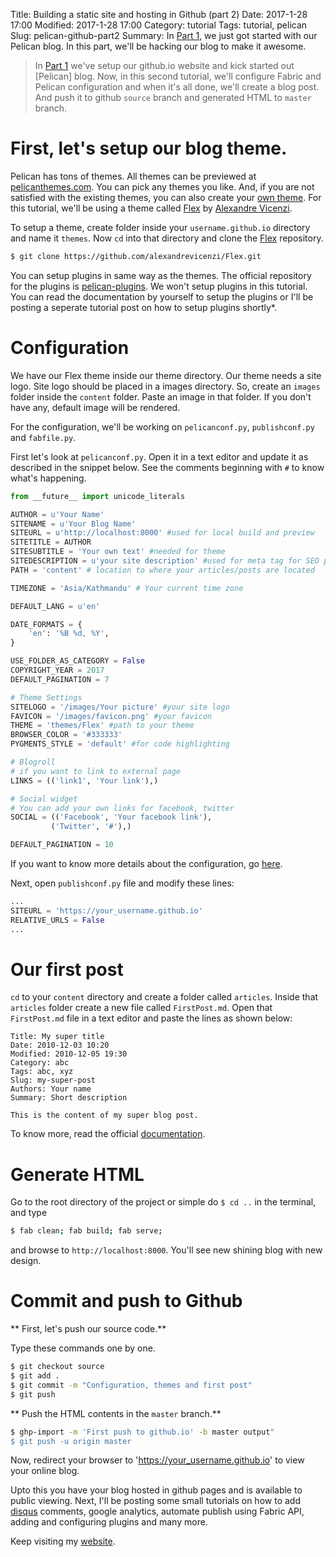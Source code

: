 Title: Building a static site and hosting in Github (part 2)
Date: 2017-1-28 17:00
Modified: 2017-1-28 17:00
Category: tutorial
Tags: tutorial, pelican
Slug: pelican-github-part2
Summary: In [Part 1](https://girisagar46.github.io/pelican-github-part1), we just got started with our Pelican blog. In this part, we'll be hacking our blog to make it awesome.

> In [Part 1](https://girisagar46.github.io/pelican-github-part1) we've setup our github.io website and kick started out [Pelican] blog. Now, in this second tutorial, we'll configure Fabric and Pelican configuration and when it's all done, we'll create a blog post. And push it to github `source` branch and generated HTML to `master` branch.

# First, let's setup our blog theme.

Pelican has tons of themes. All themes can be previewed at [pelicanthemes.com](http://www.pelicanthemes.com/). You can pick any themes you like. And, if you are not satisfied with the existing themes, you can also create your [own theme](http://docs.getpelican.com/en/3.1.1/themes.html). For this tutorial, we'll be using a theme called [Flex](https://github.com/alexandrevicenzi/flex) by [Alexandre Vicenzi](https://www.alexandrevicenzi.com/). 

To setup a theme, create folder inside your `username.github.io` directory and name it `themes`. Now `cd` into that directory and clone the [Flex](https://github.com/alexandrevicenzi/Flex.git) repository.

```bash
$ git clone https://github.com/alexandrevicenzi/Flex.git
```

You can setup plugins in same way as the themes. The official repository for the plugins is [pelican-plugins](https://github.com/getpelican/pelican-plugins). We won't setup plugins in this tutorial. You can read the documentation by yourself to setup the plugins or I'll be posting a seperate tutorial post on how to setup plugins shortly*.

# Configuration

We have our Flex theme inside our theme directory. Our theme needs a site logo. Site logo should be placed in a images directory. So, create an `images` folder inside the `content` folder. Paste an image in that folder. If you don't have any, default image will be rendered.

For the configuration, we'll be working on `pelicanconf.py`, `publishconf.py` and `fabfile.py`.

First let's look at `pelicanconf.py`. Open it in a text editor and update it as described in the snippet below. See the comments beginning with `#` to know what's happening.

```python
from __future__ import unicode_literals

AUTHOR = u'Your Name'
SITENAME = u'Your Blog Name'
SITEURL = u'http://localhost:8000' #used for local build and preview
SITETITLE = AUTHOR
SITESUBTITLE = 'Your own text' #needed for theme
SITEDESCRIPTION = u'your site description' #used for meta tag for SEO purposes
PATH = 'content' # location to where your articles/posts are located

TIMEZONE = 'Asia/Kathmandu' # Your current time zone

DEFAULT_LANG = u'en'

DATE_FORMATS = {
    'en': '%B %d, %Y',
}

USE_FOLDER_AS_CATEGORY = False
COPYRIGHT_YEAR = 2017
DEFAULT_PAGINATION = 7

# Theme Settings
SITELOGO = '/images/Your picture' #your site logo
FAVICON = '/images/favicon.png' #your favicon
THEME = 'themes/Flex' #path to your theme
BROWSER_COLOR = '#333333'
PYGMENTS_STYLE = 'default' #for code highlighting

# Blogroll
# if you want to link to external page
LINKS = (('link1', 'Your link'),)

# Social widget
# You can add your own links for facebook, twitter
SOCIAL = (('Facebook', 'Your facebook link'),
         ('Twitter', '#'),)

DEFAULT_PAGINATION = 10
```

If you want to know more details about the configuration, go [here](https://github.com/alexandrevicenzi/Flex/wiki/Configuration-example).

Next, open `publishconf.py` file and modify these lines:

```python
...
SITEURL = 'https://your_username.github.io'
RELATIVE_URLS = False
...
```

# Our first post

`cd` to your `content` directory and create a folder called `articles`. Inside that `articles` folder create a new file called `FirstPost.md`.
Open that `FirstPost.md` file in a text editor and paste the lines as shown below:

```
Title: My super title
Date: 2010-12-03 10:20
Modified: 2010-12-05 19:30
Category: abc
Tags: abc, xyz
Slug: my-super-post
Authors: Your name
Summary: Short description

This is the content of my super blog post.
```
To know more, read the official [documentation](http://docs.getpelican.com/en/stable/content.html).

# Generate HTML

Go to the root directory of the project or simple do `$ cd ..` in the terminal, and type 

```bash
$ fab clean; fab build; fab serve;
``` 

and browse to `http://localhost:8000`. You'll see new shining blog with new design.

# Commit and push to Github

** First, let's push our source code.**

Type these commands one by one.

```bash
$ git checkout source
$ git add .
$ git commit -m "Configuration, themes and first post"
$ git push
```

** Push the HTML contents in the `master` branch.**

```bash
$ ghp-import -m 'First push to github.io' -b master output"
$ git push -u origin master
```

Now, redirect your browser to 'https://your_username.github.io' to view your online blog.


Upto this you have your blog hosted in github pages and is available to public viewing. Next, I'll be posting some small tutorials on how to add [disqus](https://disqus.com) comments, google analytics, automate publish using Fabric API, adding and configuring plugins and many more.


Keep visiting my [website](https://girisagar46.github.io).